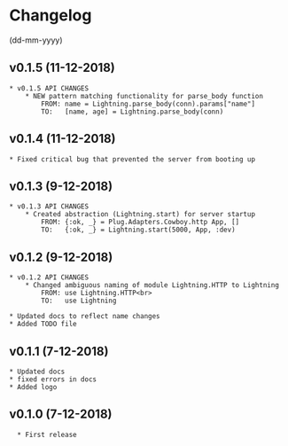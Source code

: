# Changelog
(dd-mm-yyyy)


## v0.1.5 (11-12-2018)

	* v0.1.5 API CHANGES
		* NEW pattern matching functionality for parse_body function
			FROM: name = Lightning.parse_body(conn).params["name"]
			TO:   [name, age] = Lightning.parse_body(conn)


## v0.1.4 (11-12-2018)

	* Fixed critical bug that prevented the server from booting up


## v0.1.3 (9-12-2018)

	* v0.1.3 API CHANGES
		* Created abstraction (Lightning.start) for server startup
			FROM: {:ok, _} = Plug.Adapters.Cowboy.http App, []
			TO:   {:ok, _} = Lightning.start(5000, App, :dev)

## v0.1.2 (9-12-2018)

	* v0.1.2 API CHANGES
		* Changed ambiguous naming of module Lightning.HTTP to Lightning
			FROM: use Lightning.HTTP<br>
			TO:   use Lightning

	* Updated docs to reflect name changes
	* Added TODO file

## v0.1.1 (7-12-2018)

	* Updated docs
	* fixed errors in docs
	* Added logo

## v0.1.0 (7-12-2018)

	  * First release
